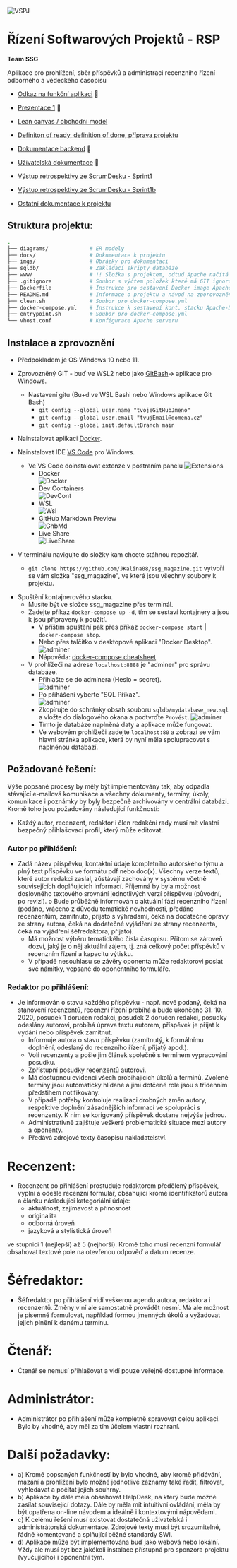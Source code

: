 ![](imgs/vspjLogo.png "VSPJ")
# Řízení Softwarových Projektů - RSP

**Team SSG**

Aplikace pro prohlížení, sběr příspěvků a administraci recenzního řízení
odborného a vědeckého časopisu

- [Odkaz na funkční aplikaci](https://alpha.kts.vspj.cz/~karmasin/SSG/info.html) :mushroom:
- [Prezentace 1](https://github.com/JKalina08/ssg_magazine/blob/main/docs/prezentace_1.md) :ledger:

- [Lean canvas / obchodní model](https://github.com/JKalina08/ssg_magazine/blob/main/docs/ssg_lean_canvas.png)
- [Definiton of ready, definition of done, příprava projektu](https://github.com/JKalina08/ssg_magazine/blob/main/docs/ssg_priprava_dor_dod.md)

- [Dokumentace backend](https://github.com/JKalina08/ssg_magazine/blob/main/docs/Dokumentace-backend.md) :bookmark_tabs:
- [Uživatelská dokumentace](https://github.com/JKalina08/ssg_magazine/blob/main/docs/u%C5%BEivatelsk%C3%A1_dokumentace.md) :bookmark_tabs:

- [Výstup retrospektivy ze ScrumDesku - Sprint1](https://github.com/JKalina08/ssg_magazine/blob/main/docs/retrospektiva_sprint1.md)
- [Výstup retrospektivy ze ScrumDesku - Sprint1b](https://github.com/JKalina08/ssg_magazine/blob/main/docs/retrospektiva_sprint1.md)

- [Ostatní dokumentace k projektu](https://github.com/JKalina08/ssg_magazine/blob/main/docs/)

## Struktura projektu: 
```bash 
.
├── diagrams/             # ER modely 
├── docs/                 # Dokumentace k projektu
├── imgs/                 # Obrázky pro dokumentaci
├── sqldb/                # Zakládací skripty databáze            
├── www/                  # !! Složka s projektem, odtud Apache načítá "index.php" !!
├── .gitignore            # Soubor s výčtem položek které má GIT ignorovat
├── Dockerfile            # Instrukce pro sestavení Docker image Apache2 s PHP
├── README.md             # Informace o projektu a návod na zporovoznění vývoj. protředí
├── clean.sh              # Soubor pro docker-compose.yml  
├── docker-compose.yml    # Instrukce k sestavení kont. stacku Apache-Db-Admin
├── entrypoint.sh         # Soubor pro docker-compose.yml  
└── vhost.conf            # Konfigurace Apache serveru
```

  ## Instalace a zprovoznění
* Předpokladem je OS Windows 10 nebo 11. 
* Zprovozněný GIT - buď ve WSL2 nebo jako [GitBash](https://git-scm.com/download/win)-> aplikace pro Windows. 
  * Nastavení gitu (Bu+d ve WSL Bashi nebo Windows aplikace Git Bash)
    * `git config --global user.name "tvojeGitHubJmeno"`
    * `git config --global user.email "tvujEmail@domena.cz"`
    * `git config --global init.defaultBranch main`
* Nainstalovat aplikaci  [Docker](https://docs.docker.com/desktop/install/windows-install/).  
* Nainstalovat IDE [VS Code](https://code.visualstudio.com/download) pro Windows.  
  * Ve VS Code doinstalovat extenze v postraním panelu ![Extensions](imgs/ext.png) 
    * Docker  
    ![Docker](imgs/exdkr.png)
    * Dev Containers  
    ![DevCont](imgs/exdevcont.png)
    * WSL  
    ![Wsl](imgs/exwsl.png)
    * GitHub Markdown Preview  
    ![GhbMd](imgs/exghbmd.png)
    * Live Share  
    ![LiveShare](imgs/exlivesh.png)  

* V terminálu navigujte do složky kam chcete stáhnou repozitář. 
  * `git clone https://github.com/JKalina08/ssg_magazine.git` vytvoří se vám složka "ssg_magazine", ve které jsou všechny soubory k projektu.

- Spuštění kontajnerového stacku.
  - Musíte být ve složce ssg_magazine přes terminál.
  - Zadejte příkaz `docker-compose up -d`, tím se sestaví kontajnery a jsou k jsou připraveny k použití.
    - V příštím spuštění pak přes příkaz `docker-compose start` | `docker-compose stop`.
    - Nebo přes talčítko v desktopové aplikaci "Docker Desktop".  
    ![adminer](imgs/dkrcom.png)
    - Nápověda: [docker-compose cheatsheet](https://devhints.io/docker-compose)
  - V prohlížeči na adrese `localhost:8888` je "adminer" pro správu databáze.
    - Přihlašte se do adminera (Heslo = secret).  
    ![adminer](imgs/adminer.png)
    - Po přihášení vyberte "SQL Příkaz".  
    ![adminer](imgs/sql.png)
    - Zkopírujte do schránky obsah souboru `sqldb/mydatabase_new.sql` a vložte do dialogového okana a podtvrďte `Provést`.
    ![adminer](imgs/sql2.png)
    - Tímto je databáze naplněná daty a aplikace může fungovat.
    - Ve webovém prohlížeči zadejte `localhost:80` a zobrazí se vám hlavní stránka aplikace, která by nyní měla spolupracovat s naplněnou databází.



## Požadované řešení:  

Výše popsané procesy by měly být implementovány tak, aby odpadla stávající e-mailová komunikace
a všechny dokumenty, termíny, úkoly, komunikace i poznámky by byly bezpečně archivovány
v centrální databázi. Kromě toho jsou požadovány následující funkčnosti:  

* Každý autor, recenzent, redaktor i člen redakční rady musí mít vlastní bezpečný přihlašovací
profil, který může editovat.  

### Autor po přihlášení:

* Zadá název příspěvku, kontaktní údaje kompletního autorského týmu a plný text
příspěvku ve formátu pdf nebo doc(x). Všechny verze textů, které autor redakci zaslal,
zůstávají zachovány v systému včetně souvisejících doplňujících informací. Příjemná by
byla možnost doslovného textového srovnání jednotlivých verzí příspěvku (původní, po
revizi).
o Bude průběžně informován o aktuální fázi recenzního řízení (podáno, vráceno z důvodu
tematické nevhodnosti, předáno recenzentům, zamítnuto, přijato s výhradami, čeká na
dodatečné opravy ze strany autora, čeká na dodatečné vyjádření ze strany recenzenta,
čeká na vyjádření šéfredaktora, přijato).
  * Má možnost výběru tematického čísla časopisu. Přitom se zároveň dozví, jaký je o něj
aktuální zájem, tj. zná celkový počet příspěvků v recenzním řízení a kapacitu výtisku.
  * V případě nesouhlasu se závěry oponenta může redaktorovi poslat své námitky, vepsané
do oponentního formuláře.  

### Redaktor po přihlášení:

* Je informován o stavu každého příspěvku - např. nově podaný, čeká na stanovení
recenzentů, recenzní řízení probíhá a bude ukončeno 31. 10. 2020, posudek 1 doručen
redakci, posudek 2 doručen redakci, posudky odeslány autorovi, probíhá úprava textu
autorem, příspěvek je přijat k vydání nebo příspěvek zamítnut.
  * Informuje autora o stavu příspěvku (zamítnutý, k formálnímu doplnění, odeslaný do
recenzního řízení, přijatý apod.).
  * Volí recenzenty a pošle jim článek společně s termínem vypracování posudku.
  * Zpřístupní posudky recenzentů autorovi.
  * Má dostupnou evidenci všech probíhajících úkolů a termínů. Zvolené termíny jsou
automaticky hlídané a jimi dotčené role jsou s třídenním předstihem notifikovány.
  * V případě potřeby kontroluje realizaci drobných změn autory, respektive doplnění
zásadnějších informací ve spolupráci s recenzenty. K nim se korigovaný příspěvek
dostane nejvýše jednou.
  * Administrativně zajištuje veškeré problematické situace mezi autory a oponenty.
  * Předává zdrojové texty časopisu nakladatelství.  

# Recenzent:

* Recenzent po přihlášení prostuduje redaktorem předělený příspěvek, vyplní a odešle recenzní
formulář, obsahující kromě identifikátorů autora a článku následující kategoriální údaje:
  * aktuálnost, zajímavost a přínosnost
  * originalita
  * odborná úroveň
  * jazyková a stylistická úroveň  

ve stupnici 1 (nejlepší) až 5 (nejhorší). Kromě toho musí recenzní formulář obsahovat textové
pole na otevřenou odpověď a datum recenze.  

# Šéfredaktor:

* Šéfredaktor po přihlášení vidí veškerou agendu autora, redaktora i recenzentů. Změny v ní ale
samostatně provádět nesmí. Má ale možnost je písemně formulovat, například formou jmenných
úkolů a vyžadovat jejich plnění k danému termínu.   

# Čtenář:

* Čtenář se nemusí přihlašovat a vidí pouze veřejně dostupné informace.  

# Administrátor:

* Administrátor po přihlášení může kompletně spravovat celou aplikaci. Bylo by vhodné, aby měl
za tím účelem vlastní rozhraní.  

# Další požadavky:

* a) Kromě popsaných funkčností by bylo vhodné, aby kromě přidávání, mazání a prohlížení bylo
možné jednotlivé záznamy také řadit, filtrovat, vyhledávat a počítat jejich souhrny.  
* b) Aplikace by dále měla obsahovat HelpDesk, na který bude možné zasílat související dotazy. Dále
by měla mít intuitivní ovládání, měla by být opatřena on-line návodem a ideálně i kontextovými
nápovědami.  
* c) K celému řešení musí existovat dostatečná uživatelská i administrátorská dokumentace. Zdrojové
texty musí být srozumitelné, řádně komentované a splňující běžné standardy SWI.  
* d) Aplikace může být implementována buď jako webová nebo lokální. Vždy ale musí být bez jakékoli
instalace přístupná pro sponzora projektu (vyučujícího) i oponentní tým.
